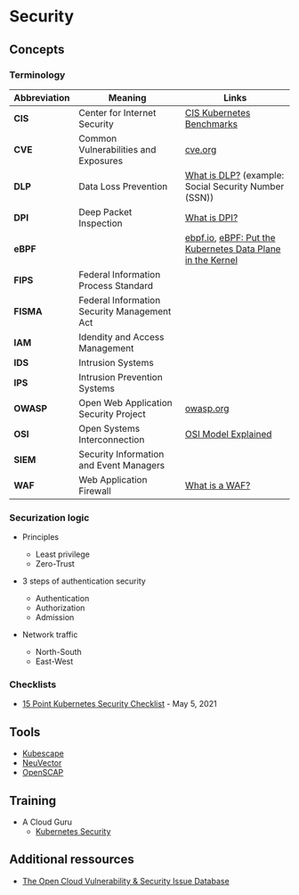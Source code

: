 # Security

## Concepts

### Terminology

Abbreviation | Meaning                                     | Links
------------ | ------------------------------------------- | -----
**CIS**      | Center for Internet Security                | [CIS Kubernetes Benchmarks](https://www.cisecurity.org/benchmark/kubernetes)
**CVE**      | Common Vulnerabilities and Exposures        | [cve.org](https://www.cve.org/)
**DLP**      | Data Loss Prevention                        | [What is DLP?](https://www.imperva.com/learn/data-security/data-loss-prevention-dlp/) (example: Social Security Number (SSN))
**DPI**      | Deep Packet Inspection                      | [What is DPI?](https://www.fortinet.com/resources/cyberglossary/dpi-deep-packet-inspection)
**eBPF**     |                                             | [ebpf.io](https://ebpf.io/), [eBPF: Put the Kubernetes Data Plane in the Kernel](https://thenewstack.io/ebpf-put-the-kubernetes-data-plane-in-the-kernel/)
**FIPS**     | Federal Information Process Standard        |
**FISMA**    | Federal Information Security Management Act |
**IAM**      | Idendity and Access Management              |
**IDS**      | Intrusion Systems                           |
**IPS**      | Intrusion Prevention Systems                |
**OWASP**    | Open Web Application Security Project       | [owasp.org](https://owasp.org/)
**OSI**      | Open Systems Interconnection                | [OSI Model Explained](https://www.youtube.com/watch?v=LANW3m7UgWs&t=13s)
**SIEM**     | Security Information and Event Managers     |
**WAF**      | Web Application Firewall                    | [What is a WAF?](https://www.cloudflare.com/learning/ddos/glossary/web-application-firewall-waf/)

### Securization logic

* Principles
    * Least privilege
    * Zero-Trust

* 3 steps of authentication security
    * Authentication
    * Authorization
    * Admission

* Network traffic
    * North-South
    * East-West

### Checklists

* [15 Point Kubernetes Security Checklist](https://containerjournal.com/editorial-calendar/rsa/15-point-kubernetes-security-checklist/) - May 5, 2021

## Tools

* [Kubescape](https://github.com/kubescape/kubescape)
* [NeuVector](neuvector/index.md)
* [OpenSCAP](https://www.open-scap.org/)

## Training

* A Cloud Guru
    * [Kubernetes Security](https://learn.acloud.guru/course/7d2c29e7-cdb2-4f44-8744-06332f47040e/dashboard)

## Additional ressources

* [The Open Cloud Vulnerability & Security Issue Database](https://www.cloudvulndb.org/)
